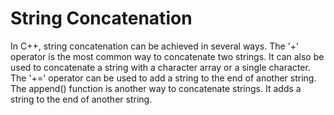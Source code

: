 # String Concatenation

In C++, string concatenation can be achieved in several ways. The '+' operator is the most common way to concatenate two strings. It can also be used to concatenate a string with a character array or a single character. The '+=' operator can be used to add a string to the end of another string. The append() function is another way to concatenate strings. It adds a string to the end of another string.